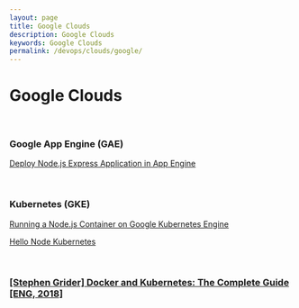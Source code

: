 ```yaml
---
layout: page
title: Google Clouds
description: Google Clouds
keywords: Google Clouds
permalink: /devops/clouds/google/
---
```


# Google Clouds

<br/>

### Google App Engine (GAE)

[Deploy Node.js Express Application in App Engine](/devops/clouds/google/gae/)

<br/>

### Kubernetes (GKE)

[Running a Node.js Container on Google Kubernetes Engine](/devops/clouds/google/kubernetes/running-nodejs-container-on-gke/)

[Hello Node Kubernetes](/devops/clouds/google/kubernetes/hello-node-kubernetes/)

<br/>

### [[Stephen Grider] Docker and Kubernetes: The Complete Guide [ENG, 2018]](https://github.com/webmakaka/Docker-and-Kubernetes-The-Complete-Guide)
